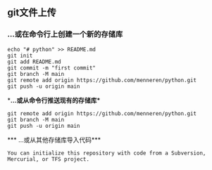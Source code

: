 ## git文件上传

### ...或在命令行上创建一个新的存储库

```
echo "# python" >> README.md
git init
git add README.md
git commit -m "first commit"
git branch -M main
git remote add origin https://github.com/menneren/python.git
git push -u origin main
```

***…或从命令行推送现有的存储库\***

```
git remote add origin https://github.com/menneren/python.git
git branch -M main
git push -u origin main
```

*** …或从其他存储库导入代码\***

```
You can initialize this repository with code from a Subversion, Mercurial, or TFS project.
```



 